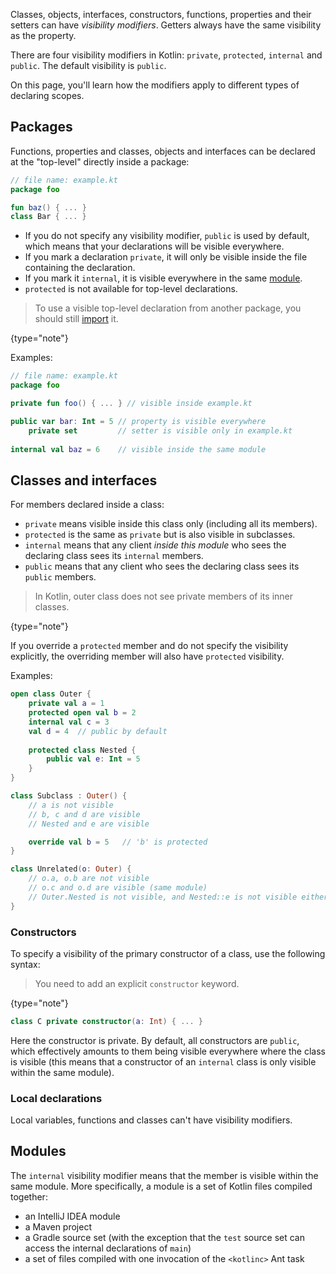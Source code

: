 [//]: # (title: Visibility modifiers)

Classes, objects, interfaces, constructors, functions, properties and their setters can have *visibility modifiers*.
Getters always have the same visibility as the property.

There are four visibility modifiers in Kotlin: `private`, `protected`, `internal` and `public`.
The default visibility is `public`.

On this page, you'll learn how the modifiers apply to different types of declaring scopes.
  
## Packages
  
Functions, properties and classes, objects and interfaces can be declared at the "top-level" directly inside a package:

```kotlin
// file name: example.kt
package foo

fun baz() { ... }
class Bar { ... }
```

* If you do not specify any visibility modifier, `public` is used by default, which means that your declarations will be
visible everywhere.
* If you mark a declaration `private`, it will only be visible inside the file containing the declaration.
* If you mark it `internal`, it is visible everywhere in the same [module](#modules).
* `protected` is not available for top-level declarations.

>To use a visible top-level declaration from another package, you should still [import](packages.md#imports) it.
>
{type="note"}

Examples:

```kotlin
// file name: example.kt
package foo

private fun foo() { ... } // visible inside example.kt

public var bar: Int = 5 // property is visible everywhere
    private set         // setter is visible only in example.kt
    
internal val baz = 6    // visible inside the same module
```

## Classes and interfaces

For members declared inside a class:

* `private` means visible inside this class only (including all its members).
* `protected` is the same as `private` but is also visible in subclasses.
* `internal` means that any client *inside this module* who sees the declaring class sees its `internal` members.
* `public` means that any client who sees the declaring class sees its `public` members.

> In Kotlin, outer class does not see private members of its inner classes.
>
{type="note"}

If you override a `protected` member and do not specify the visibility explicitly, the overriding member will also have 
`protected` visibility.
 
Examples:

```kotlin
open class Outer {
    private val a = 1
    protected open val b = 2
    internal val c = 3
    val d = 4  // public by default
    
    protected class Nested {
        public val e: Int = 5
    }
}

class Subclass : Outer() {
    // a is not visible
    // b, c and d are visible
    // Nested and e are visible

    override val b = 5   // 'b' is protected
}

class Unrelated(o: Outer) {
    // o.a, o.b are not visible
    // o.c and o.d are visible (same module)
    // Outer.Nested is not visible, and Nested::e is not visible either 
}
```

### Constructors

To specify a visibility of the primary constructor of a class, use the following syntax:

> You need to add an explicit `constructor` keyword.
>
{type="note"}

```kotlin
class C private constructor(a: Int) { ... }
```

Here the constructor is private. By default, all constructors are `public`, which effectively
amounts to them being visible everywhere where the class is visible (this means that a constructor of an `internal` class is only 
visible within the same module).

### Local declarations

Local variables, functions and classes can't have visibility modifiers.

## Modules

The `internal` visibility modifier means that the member is visible within the same module. More specifically,
a module is a set of Kotlin files compiled together:

  * an IntelliJ IDEA module
  * a Maven project
  * a Gradle source set (with the exception that the `test` source set can access the internal declarations of `main`)
  * a set of files compiled with one invocation of the `<kotlinc>` Ant task
